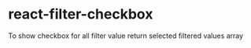 # react-filter-checkbox
To show checkbox for all filter value return selected filtered values array
